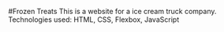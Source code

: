 #Frozen Treats
This is a website for a ice cream truck company.
Technologies used: HTML, CSS, Flexbox, JavaScript